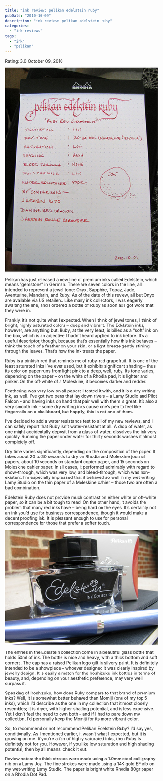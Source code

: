 ```yaml
---
title: "ink review: pelikan edelstein ruby"
pubDate: "2010-10-09"
description: "ink review: pelikan edelstein ruby"
categories:
  - "ink-reviews"
tags:
  - "ink"
  - "pelikan"
---
```


Rating: 3.0
October 09, 2010

![](pelikan-edelstein-ruby.jpg)

Pelikan has just released a new line of premium inks called Edelstein, which means “gemstone” in German. There are seven colors in the line, all intended to represent a jewel tone: Onyx, Sapphire, Topaz, Jade, Aventurine, Mandarin, and Ruby. As of the date of this review, all but Onyx are available via US retailers. Like many ink collectors, I was eagerly awaiting the line, and I ordered a bottle of Ruby as soon as I got word that they were in.

Frankly, it’s not quite what I expected. When I think of jewel tones, I think of bright, highly saturated colors – deep and vibrant. The Edelstein inks, however, are anything but. Ruby, at the very least, is billed as a “soft” ink on the box, which is an adjective I hadn’t heard applied to ink before. It’s a useful descriptor, though, because that’s essentially how this ink behaves – think the touch of a feather on your skin, or a light breeze gently stirring through the leaves. That’s how the ink treats the paper.

Ruby is a pinkish-red that reminds me of ruby-red grapefruit. It is one of the least saturated inks I’ve ever used, but it exhibits significant shading – thus its color on paper runs from light pink to a deep, well, ruby. Its tone varies, depending on the paper – on the white of a Rhodia pad, it is lighter and pinker. On the off-white of a Moleskine, it becomes darker and redder.

Feathering was very low on all papers I tested it with, and it is a dry writing ink, as well. I’ve got two pens that lay down rivers – a Lamy Studio and Pilot Falcon – and having inks on hand that pair well with them is great. It’s also a very smooth ink – some dry writing inks cause one’s pen to feel like fingernails on a chalkboard, but happily, this is not one of them.

I’ve decided to add a water resistance test to all of my new reviews, and I can safely report that Ruby isn’t water-resistant at all. A drop of water, as one might accidentally deposit from a glass of water, dissolves the ink very quickly. Running the paper under water for thirty seconds washes it almost completely off.

Dry time varies significantly, depending on the composition of the paper. It takes about 20 to 30 seconds to dry on Rhodia and Moleskine journal papers, about 10 seconds on standard copier paper, and 15 seconds on Moleskine cahier paper. In all cases, it performed admirably with regard to show-through, which was very low, and bleed-through, which was non-existent. I’m especially impressed that it behaved so well in my wet writing Lamy Studio on the thin paper of a Moleskine cahier – those two are often a bad combination.

Edelstein Ruby does not provide much contrast on either white or off-white paper, so it can be a bit tough to read. On the other hand, it avoids the problem that many red inks have – being hard on the eyes. It’s certainly not an ink you’d use for business correspondence, though it would make a decent proofing ink. It is pleasant enough to use for personal correspondence for those that prefer a softer touch.

![](pelikan-edelstein-ruby-bottle.jpg)

The entries in the Edelstein collection come in a beautiful glass bottle that holds 50ml of ink. The bottle is nice and heavy, with a thick bottom and soft corners. The cap has a raised Pelikan logo gilt in silvery paint. It is definitely intended to be a showpiece – whoever designed it was clearly inspired by jewelry design. It is easily a match for the Iroshizuku ink bottles in terms of beauty, and, depending on your aesthetic preference, may very well surpass it.

Speaking of Iroshizuku, how does Ruby compare to that brand of premium inks? Well, it is somewhat better behaved than Momiji (one of my top 5 inks), which I’d describe as the one in my collection that it most closely resembles; it is dryer, with higher shading potential, and is less expensive. Yet I don’t feel the need to own both – and if I had to pare down my collection, I’d personally keep the Momiji for its more vibrant color.

So, to recommend or not recommend Pelikan Edelstein Ruby? I’d say yes, conditionally. As I mentioned earlier, it wasn’t what I expected, but it is growing on me. If you’re a fan of highly saturated inks, then Ruby is definitely not for you. However, if you like low saturation and high shading potential, then by all means, check it out.

Review notes: the thick strokes were made using a 1.9mm steel calligraphy nib on a Lamy Joy. The fine strokes were made using a 14K gold EF nib on my wet-writing Lamy Studio. The paper is bright white Rhodia 80gr paper on a Rhodia Dot Pad.
